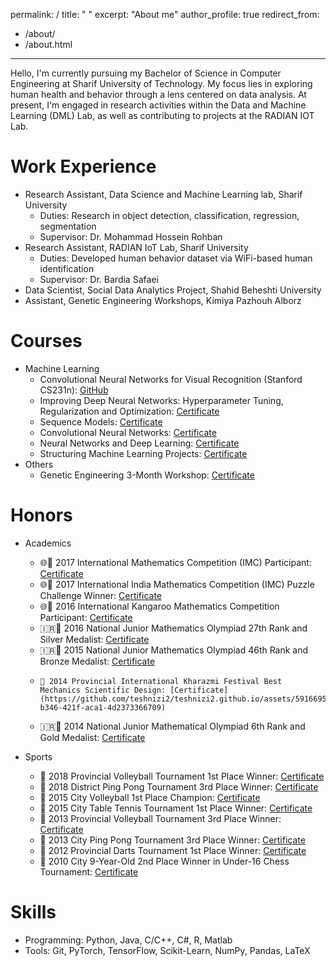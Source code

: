 
permalink: /
title: " "
excerpt: "About me"
author_profile: true
redirect_from: 
  - /about/
  - /about.html

---


Hello, I'm currently pursuing my Bachelor of Science in Computer Engineering at Sharif University of Technology. My focus lies in exploring human health and behavior through a lens centered on data analysis. At present, I'm engaged in research activities within the Data and Machine Learning (DML) Lab, as well as contributing to projects at the RADIAN IOT Lab.


Work Experience
======
* Research Assistant, Data Science and Machine Learning lab, Sharif University
  * Duties: Research in object detection, classification, regression, segmentation
  * Supervisor: Dr. Mohammad Hossein Rohban
* Research Assistant, RADIAN IoT Lab, Sharif University
  * Duties: Developed human behavior dataset via WiFi-based human identification
  * Supervisor: Dr. Bardia Safaei
* Data Scientist, Social Data Analytics Project, Shahid Beheshti University
* Assistant, Genetic Engineering Workshops, Kimiya Pazhouh Alborz


Courses
======
* Machine Learning
  * Convolutional Neural Networks for Visual Recognition (Stanford CS231n): [GitHub](https://github.com/teshnizi2/CS231n-Assignments)
  * Improving Deep Neural Networks: Hyperparameter Tuning, Regularization and Optimization: [Certificate](https://coursera.org/share/1a68c495206dc47a91e6e0a2dd8f03d8)
  * Sequence Models: [Certificate](https://coursera.org/share/86e6fef8cf97ebf6c27161751741c14f)
  * Convolutional Neural Networks: [Certificate](https://coursera.org/share/86e6fef8cf97ebf6c27161751741c14f)
  * Neural Networks and Deep Learning: [Certificate](https://coursera.org/share/b7f7452ca559f03b7df981536179613c)
  * Structuring Machine Learning Projects: [Certificate](https://coursera.org/share/7431fc2efcabb45e4c94bae2db6d0d83)
* Others
  * Genetic Engineering 3-Month Workshop: [Certificate](https://github.com/teshnizi2/teshnizi2.github.io/assets/59166955/90a31818-044e-4ecd-927c-dae94077d758)

Honors
======
* Academics
  * 🌐📰 2017 International Mathematics Competition (IMC) Participant: [Certificate](https://github.com/teshnizi2/teshnizi2.github.io/assets/59166955/9ccf3f7d-0625-4d7a-bed5-50d2344fcf65)
  * 🌐📰 2017 International India Mathematics Competition (IMC) Puzzle Challenge Winner: [Certificate](https://github.com/teshnizi2/teshnizi2.github.io/assets/59166955/31f7cea8-7f1d-487a-b0a1-4d9e95ce795b)
  * 🌐📰 2016 International Kangaroo Mathematics Competition Participant: [Certificate](https://github.com/teshnizi2/teshnizi2.github.io/assets/59166955/29271b71-71ac-4781-aae5-eb5ac5dbf6fd)
  *  🇮🇷🥈 2016 National Junior Mathematics Olympiad 27th Rank and Silver Medalist: [Certificate](https://github.com/teshnizi2/teshnizi2.github.io/assets/59166955/4986356c-93c2-4bc3-bcb5-12e72d3b81b2)
  *  🇮🇷🥉 2015 National Junior Mathematics Olympiad 46th Rank and Bronze Medalist: [Certificate](https://github.com/teshnizi2/teshnizi2.github.io/assets/59166955/01565ba3-37cd-4c06-afd1-fa000b693c6d)
  *     🥇 2014 Provincial International Kharazmi Festival Best Mechanics Scientific Design: [Certificate](https://github.com/teshnizi2/teshnizi2.github.io/assets/59166955/b75507b4-b346-421f-aca1-4d2373366709)
  *  🇮🇷🥇 2014 National Junior Mathematical Olympiad 6th Rank and Gold Medalist: [Certificate](https://github.com/teshnizi2/teshnizi2.github.io/assets/59166955/6bf8b096-2f15-4a82-8fba-ce490e880d32)

* Sports
  * 🥇 2018 Provincial Volleyball Tournament 1st Place Winner: [Certificate](https://github.com/teshnizi2/teshnizi2.github.io/assets/59166955/fef87c83-8910-4d0b-9121-b05af8ec0f95)
  * 🥉 2018 District Ping Pong Tournament 3rd Place Winner: [Certificate](https://github.com/teshnizi2/teshnizi2.github.io/assets/59166955/c336bf56-f597-402e-abf3-1ef0113ed06f)
  * 🥇 2015 City Volleyball 1st Place Champion: [Certificate](https://github.com/teshnizi2/teshnizi2.github.io/assets/59166955/a25bd070-436d-481e-b855-fc826a024cc5)
  * 🥇 2015 City Table Tennis Tournament 1st Place Winner: [Certificate](https://github.com/teshnizi2/teshnizi2.github.io/assets/59166955/6f3c0cae-cd48-4969-9148-59592c699711)
  * 🥉 2013 Provincial Volleyball Tournament 3rd Place Winner: [Certificate](https://github.com/teshnizi2/teshnizi2.github.io/assets/59166955/fcbab52d-3d9c-4f70-a02c-bda0478bff1b)
  * 🥉 2013 City Ping Pong Tournament 3rd Place Winner: [Certificate](https://github.com/teshnizi2/teshnizi2.github.io/assets/59166955/3b3b2447-f0e8-4731-b1be-0eb936fa0839)
  * 🥇 2012 Provincial Darts Tournament 1st Place Winner: [Certificate](https://github.com/teshnizi2/teshnizi2.github.io/assets/59166955/566496d2-cf6c-427e-887a-5c305fabb871)
  * 🥈 2010 City 9-Year-Old 2nd Place Winner in Under-16 Chess Tournament: [Certificate](https://github.com/teshnizi2/teshnizi2.github.io/assets/59166955/1091f999-2401-4823-a3e4-600693916ece)

Skills
======
* Programming: Python, Java, C/C++, C#, R, Matlab
* Tools: Git, PyTorch, TensorFlow, Scikit-Learn, NumPy, Pandas, LaTeX
